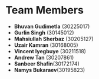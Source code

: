 # Team Members

- **Bhuvan Gudimetla** (30225017)
- **Gurlin Singh** (30145012)
- **Mahsiullah Sherbaz** (30205127)
- **Uzair Kamran** (30168005)
- **Vincent Iyegbuye** (30211518)
- **Andrew Tan** (30207861)
- **Sanbeer Shafin**(30172174)
- **Namys Bukaraev**(30195823)